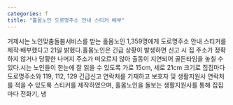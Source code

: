 ```yaml
---
categories: f
title: "홀몸노인 도로명주소 안내 스티커 배부"
---
```

거제시는 노인맞춤돌봄서비스를 받는 홀몸노인 1,359명에게 도로명주소 안내 스티커를 제작·배부했다고 21일 밝혔다.홀몸노인은 긴급 상황이 발생하면 신고 시 집 주소가 정확하지 않거나 당황한 나머지 주소가 떠오르지 않아 출동이 지연되어 골든타임을 놓칠 수 있다.시는 노인들이 한눈에 잘 읽을 수 있도록 가로 15cm, 세로 21cm 크기로 집집마다 도로명주소와 119, 112, 129 긴급신고 연락처를 기재하고 보호자 및 생활지원사 연락처를 적을 수 있도록 스티커를 제작하였으며, 홀몸노인을 돌보는 생활지원사를 통해 집집마다 전화기, 냉